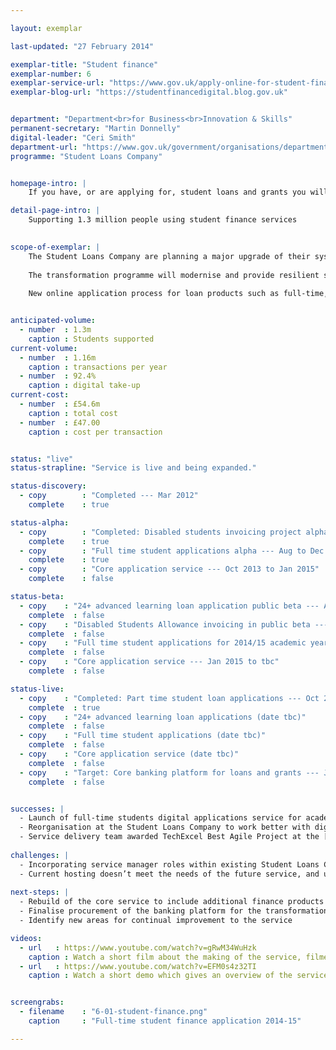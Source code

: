 ```yaml
---

layout: exemplar

last-updated: "27 February 2014"

exemplar-title: "Student finance"
exemplar-number: 6
exemplar-service-url: "https://www.gov.uk/apply-online-for-student-finance"
exemplar-blog-url: "https://studentfinancedigital.blog.gov.uk"


department: "Department<br>for Business<br>Innovation & Skills"
permanent-secretary: "Martin Donnelly"
digital-leader: "Ceri Smith"
department-url: "https://www.gov.uk/government/organisations/department-for-business-innovation-skills"
programme: "Student Loans Company"


homepage-intro: |
    If you have, or are applying for, student loans and grants you will be able to manage them using an improved online service

detail-page-intro: |
    Supporting 1.3 million people using student finance services
    

scope-of-exemplar: |
    The Student Loans Company are planning a major upgrade of their systems to deliver services that are simple, transparent and user-friendly.
    
    The transformation programme will modernise and provide resilient systems in order to deliver the government’s higher education reform programme and better meet the needs of users.
    
    New online application process for loan products such as full-time, part-time and 24+ Advanced Learning Loans have already launched.


anticipated-volume:
  - number  : 1.3m
    caption : Students supported
current-volume:
  - number  : 1.16m
    caption : transactions per year
  - number  : 92.4%
    caption : digital take-up
current-cost:
  - number  : £54.6m
    caption : total cost
  - number  : £47.00
    caption : cost per transaction


status: "live"
status-strapline: "Service is live and being expanded."

status-discovery:
  - copy        : "Completed --- Mar 2012"
    complete    : true

status-alpha:
  - copy        : "Completed: Disabled students invoicing project alpha --- Sep to Oct 2013"
    complete    : true
  - copy        : "Full time student applications alpha --- Aug to Dec 2013"
    complete    : true
  - copy        : "Core application service --- Oct 2013 to Jan 2015"
    complete    : false

status-beta:
  - copy    : "24+ advanced learning loan application public beta --- Aug 2013 to Aug 2014"
    complete  : false
  - copy    : "Disabled Students Allowance invoicing in public beta --- Dec 2013 to Mar 2014"
    complete  : false
  - copy    : "Full time student applications for 2014/15 academic year public beta --- Jan 2014 to tbc"
    complete  : false
  - copy    : "Core application service --- Jan 2015 to tbc"
    complete  : false

status-live:
  - copy    : "Completed: Part time student loan applications --- Oct 2012"
    complete  : true
  - copy    : "24+ advanced learning loan applications (date tbc)"
    complete  : false
  - copy    : "Full time student applications (date tbc)"
    complete  : false
  - copy    : "Core application service (date tbc)"
    complete  : false
  - copy    : "Target: Core banking platform for loans and grants --- Jan 2015"
    complete  : false


successes: |
  - Launch of full-time students digital applications service for academic year 2014 / 2015
  - Reorganisation at the Student Loans Company to work better with digital services
  - Service delivery team awarded TechExcel Best Agile Project at the [European Testing Awards](http://www.softwaretestingawards.com/2013winners.html)
  
challenges: |
  - Incorporating service manager roles within existing Student Loans Company business transformation programme
  - Current hosting doesn’t meet the needs of the future service, and upgrading is taking longer than expected
  
next-steps: |
  - Rebuild of the core service to include additional finance products
  - Finalise procurement of the banking platform for the transformation programme
  - Identify new areas for continual improvement to the service  

videos:
  - url   : https://www.youtube.com/watch?v=gRwM34WuHzk
    caption : Watch a short film about the making of the service, filmed in June 2013
  - url   : https://www.youtube.com/watch?v=EFM0s4z32TI
    caption : Watch a short demo which gives an overview of the service, filmed January 2014


screengrabs:
  - filename    : "6-01-student-finance.png"
    caption     : "Full-time student finance application 2014-15" 

---
```




